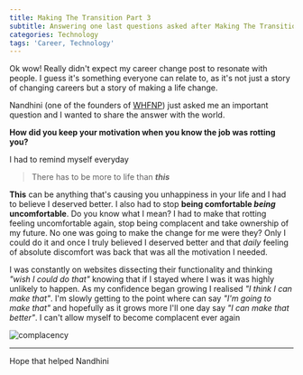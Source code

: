 ```yaml
---
title: Making The Transition Part 3
subtitle: Answering one last questions asked after Making The Transition part 2
categories: Technology
tags: 'Career, Technology'
---
```

Ok wow! Really didn't expect my career change post to resonate with people. I guess it's something everyone can relate to, as it's not just a story of changing careers but a story of making a life change.

Nandhini (one of the founders of [WHFNP](http://womenhackfornonprofits.com/)) just asked me an important question and I wanted to share the answer with the world.

**How did you keep your motivation when you know the job was rotting you?**

I had to remind myself everyday

> There has to be more to life than ***this***

**This** can be anything that's causing you unhappiness in your life and I had to believe I deserved better. I also had to stop **being comfortable *being* uncomfortable**. Do you know what I mean? I had to make that rotting feeling uncomfortable again, stop being complacent and take ownership of my future. No one was going to make the change for me were they? Only I could do it and once I truly believed I deserved better and that _daily_ feeling of absolute discomfort was back that was all the motivation I needed.

I was constantly on websites dissecting their functionality and thinking _"wish I could do that"_ knowing that if I stayed where I was it was highly unlikely to happen. As my confidence began growing I realised _"I think I can make that"_. I'm slowly getting to the point where can say _"I'm going to make that"_ and hopefully as it grows more I'll one day say _"I can make that better"_. I can't allow myself to become complacent ever again <i class="fa fa-smile-o"></i>

 ![complacency](https://d11lsn3axbj16p.cloudfront.net/1447605438-a4856f1e-50b3.jpg)

 ---
 Hope that helped Nandhini <i class="fa fa-smile-o"></i>
